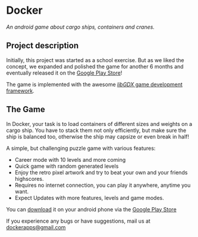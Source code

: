 # Docker
*An android game about cargo ships, containers and cranes.*

## Project description
Initially, this project was started as a school exercise. 
But as we liked the concept, we expanded and polished the game for another 6 months and
eventually released it on the [Google Play Store](https://play.google.com/store/apps/details?id=com.docker.android)!

The game is implemented with the awesome [*libGDX* game development framework](https://github.com/libgdx/libgdx).

## The Game
In Docker, your task is to load containers of different sizes and weights on a cargo ship. You have to stack them not only efficiently, but make sure the ship is balanced too, otherwise the ship may capsize or even break in half!

A simple, but challenging puzzle game with various features:

* Career mode with 10 levels and more coming
* Quick game with random generated levels
* Enjoy the retro pixel artwork and try to beat your own and your friends highscores.
* Requires no internet connection, you can play it anywhere, anytime you want.
* Expect Updates with more features, levels and game modes.

You can [download](https://play.google.com/store/apps/details?id=com.docker.android) it on your android phone via the [Google Play Store](https://play.google.com/store/apps/details?id=com.docker.android)

If you experience any bugs or have suggestions, mail us at dockerapps@gmail.com
